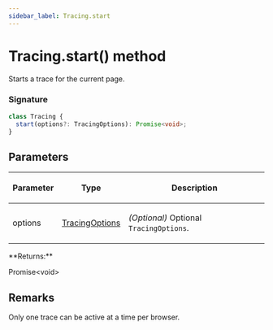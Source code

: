 ```yaml
---
sidebar_label: Tracing.start
---
```


# Tracing.start() method

Starts a trace for the current page.

### Signature

```typescript
class Tracing {
  start(options?: TracingOptions): Promise<void>;
}
```

## Parameters

<table><thead><tr><th>

Parameter

</th><th>

Type

</th><th>

Description

</th></tr></thead>
<tbody><tr><td>

options

</td><td>

[TracingOptions](./puppeteer.tracingoptions.md)

</td><td>

_(Optional)_ Optional `TracingOptions`.

</td></tr>
</tbody></table>
**Returns:**

Promise&lt;void&gt;

## Remarks

Only one trace can be active at a time per browser.

